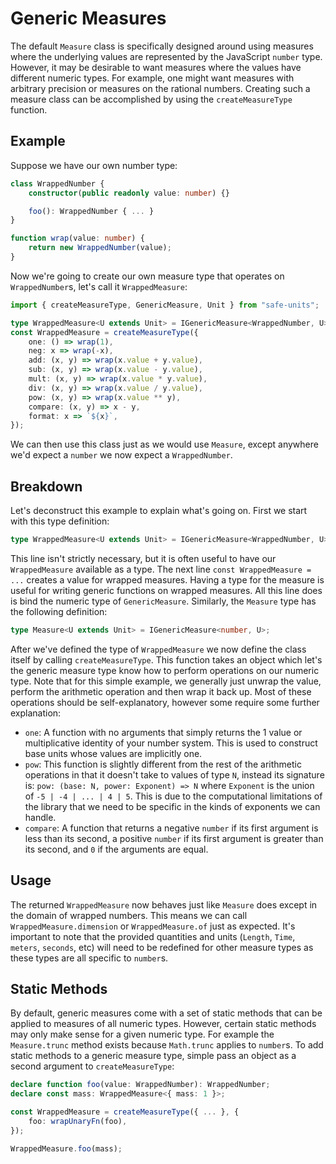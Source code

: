 # Generic Measures

The default `Measure` class is specifically designed around using measures where the underlying values are represented by the JavaScript `number` type. However, it may be desirable to want measures where the values have different numeric types. For example, one might want measures with arbitrary precision or measures on the rational numbers. Creating such a measure class can be accomplished by using the `createMeasureType` function.

## Example

Suppose we have our own number type:

```ts
class WrappedNumber {
    constructor(public readonly value: number) {}

    foo(): WrappedNumber { ... }
}

function wrap(value: number) {
    return new WrappedNumber(value);
}
```

Now we're going to create our own measure type that operates on `WrappedNumber`s, let's call it `WrappedMeasure`:

```ts
import { createMeasureType, GenericMeasure, Unit } from "safe-units";

type WrappedMeasure<U extends Unit> = IGenericMeasure<WrappedNumber, U>;
const WrappedMeasure = createMeasureType({
    one: () => wrap(1),
    neg: x => wrap(-x),
    add: (x, y) => wrap(x.value + y.value),
    sub: (x, y) => wrap(x.value - y.value),
    mult: (x, y) => wrap(x.value * y.value),
    div: (x, y) => wrap(x.value / y.value),
    pow: (x, y) => wrap(x.value ** y),
    compare: (x, y) => x - y,
    format: x => `${x}`,
});
```

We can then use this class just as we would use `Measure`, except anywhere we'd expect a `number` we now expect a `WrappedNumber`.

## Breakdown

Let's deconstruct this example to explain what's going on. First we start with this type definition:

```ts
type WrappedMeasure<U extends Unit> = IGenericMeasure<WrappedNumber, U>;
```

This line isn't strictly necessary, but it is often useful to have our `WrappedMeasure` available as a type. The next line `const WrappedMeasure = ...` creates a value for wrapped measures. Having a type for the measure is useful for writing generic functions on wrapped measures. All this line does is bind the numeric type of `GenericMeasure`. Similarly, the `Measure` type has the following definition:

```ts
type Measure<U extends Unit> = IGenericMeasure<number, U>;
```

After we've defined the type of `WrappedMeasure` we now define the class itself by calling `createMeasureType`. This function takes an object which let's the generic measure type know how to perform operations on our numeric type. Note that for this simple example, we generally just unwrap the value, perform the arithmetic operation and then wrap it back up. Most of these operations should be self-explanatory, however some require some further explanation:

- `one`: A function with no arguments that simply returns the 1 value or multiplicative identity of your number system. This is used to construct base units whose values are implicitly one.
- `pow`: This function is slightly different from the rest of the arithmetic operations in that it doesn't take to values of type `N`, instead its signature is: `pow: (base: N, power: Exponent) => N` where `Exponent` is the union of `-5 | -4 | ... | 4 | 5`. This is due to the computational limitations of the library that we need to be specific in the kinds of exponents we can handle.
- `compare`: A function that returns a negative `number` if its first argument is less than its second, a positive `number` if its first argument is greater than its second, and `0` if the arguments are equal.

##  Usage

The returned `WrappedMeasure` now behaves just like `Measure` does except in the domain of wrapped numbers. This means we can call `WrappedMeasure.dimension` or `WrappedMeasure.of` just as expected. It's important to note that the provided quantities and units (`Length`, `Time`, `meters`, `seconds`, etc) will need to be redefined for other measure types as these types are all specific to `number`s.

## Static Methods

By default, generic measures come with a set of static methods that can be applied to measures of all numeric types. However, certain static methods may only make sense for a given numeric type. For example the `Measure.trunc` method exists because `Math.trunc` applies to `number`s. To add static methods to a generic measure type, simple pass an object as a second argument to `createMeasureType`:

```ts
declare function foo(value: WrappedNumber): WrappedNumber;
declare const mass: WrappedMeasure<{ mass: 1 }>;

const WrappedMeasure = createMeasureType({ ... }, {
    foo: wrapUnaryFn(foo),
});

WrappedMeasure.foo(mass);
```
